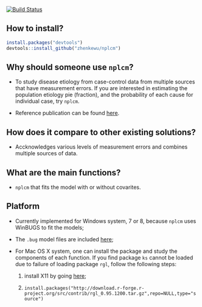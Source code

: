 [![Build Status](https://travis-ci.org/zhenkewu/nplcm.svg?branch=master)](https://travis-ci.org/zhenkewu/nplcm)

How to install?
--------------
```r
install.packages("devtools")
devtools::install_github("zhenkewu/nplcm")
```

Why should someone use `nplcm`?
-------------------------------------

- To study disease etiology from case-control data from multiple sources that have measurement errors. If you are interested in estimating the population etiology pie (fraction), and the probability of each cause for individual case, try `nplcm`.

- Reference publication can be found [here](http://arxiv.org/abs/1411.5774).

How does it compare to other existing solutions?
------------------------------------------------
- Accknowledges various levels of measurement errors and combines multiple sources
of data.

What are the main functions?
-----------------------------
- `nplcm` that fits the model with or without covarites.

Platform
---------
- Currently implemented for Windows system, 7 or 8, because `nplcm` uses WinBUGS
  to fit the models;
  
- The `.bug` model files are included [here](https://github.com/zhenkewu/bugs.models/tree/master/nplcm);

- For Mac OS X system, one can install the package and study the components of
  each function. If you find package `ks` cannot be loaded due to failure of 
  loading package `rgl`, follow the following steps:
  
    1. install X11 by going [here](http://xquartz.macosforge.org/trac/wiki/X112.7.7);
    
    2. `install.packages("http://download.r-forge.r-project.org/src/contrib/rgl_0.95.1200.tar.gz",repo=NULL,type="source")`

